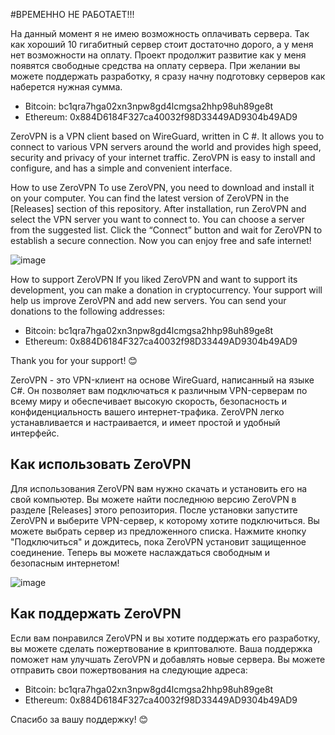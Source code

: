 #ВРЕМЕННО НЕ РАБОТАЕТ!!!

На данный момент я не имею возможность оплачивать сервера.
Так как хороший 10 гигабитный сервер стоит достаточно дорого, а у меня нет возможности на оплату.
Проект продолжит развитие как у меня появятся свободные средства на оплату сервера.
При желании вы можете поддержать разработку, я сразу начну подготовку серверов как наберется нужная сумма.
- Bitcoin: bc1qra7hga02xn3npw8gd4lcmgsa2hhp98uh89ge8t
- Ethereum: 0x884D6184F327ca40032f98D33449AD9304b49AD9
  
ZeroVPN is a VPN client based on WireGuard, written in C #. It allows you to connect to various VPN servers around the world and provides high speed, security and privacy of your internet traffic. ZeroVPN is easy to install and configure, and has a simple and convenient interface.

How to use ZeroVPN
To use ZeroVPN, you need to download and install it on your computer. You can find the latest version of ZeroVPN in the [Releases] section of this repository. After installation, run ZeroVPN and select the VPN server you want to connect to. You can choose a server from the suggested list. Click the “Connect” button and wait for ZeroVPN to establish a secure connection. Now you can enjoy free and safe internet!

![image](https://github.com/Makhronov/ZeroVPN/assets/92443330/e69ad27a-0c70-4da3-95dd-7699fb8b3b85)

How to support ZeroVPN
If you liked ZeroVPN and want to support its development, you can make a donation in cryptocurrency. Your support will help us improve ZeroVPN and add new servers. You can send your donations to the following addresses:

- Bitcoin: bc1qra7hga02xn3npw8gd4lcmgsa2hhp98uh89ge8t
- Ethereum: 0x884D6184F327ca40032f98D33449AD9304b49AD9

Thank you for your support! 😊


ZeroVPN - это VPN-клиент на основе WireGuard, написанный на языке C#. Он позволяет вам подключаться к различным VPN-серверам по всему миру и обеспечивает высокую скорость, безопасность и конфиденциальность вашего интернет-трафика. ZeroVPN легко устанавливается и настраивается, и имеет простой и удобный интерфейс.

## Как использовать ZeroVPN

Для использования ZeroVPN вам нужно скачать и установить его на свой компьютер. Вы можете найти последнюю версию ZeroVPN в разделе [Releases] этого репозитория. После установки запустите ZeroVPN и выберите VPN-сервер, к которому хотите подключиться. Вы можете выбрать сервер из предложенного списка. Нажмите кнопку "Подключиться" и дождитесь, пока ZeroVPN установит защищенное соединение. Теперь вы можете наслаждаться свободным и безопасным интернетом!

![image](https://github.com/Makhronov/ZeroVPN/assets/92443330/e69ad27a-0c70-4da3-95dd-7699fb8b3b85)

## Как поддержать ZeroVPN

Если вам понравился ZeroVPN и вы хотите поддержать его разработку, вы можете сделать пожертвование в криптовалюте. Ваша поддержка поможет нам улучшать ZeroVPN и добавлять новые сервера. Вы можете отправить свои пожертвования на следующие адреса:

- Bitcoin: bc1qra7hga02xn3npw8gd4lcmgsa2hhp98uh89ge8t
- Ethereum: 0x884D6184F327ca40032f98D33449AD9304b49AD9

Спасибо за вашу поддержку! 😊
